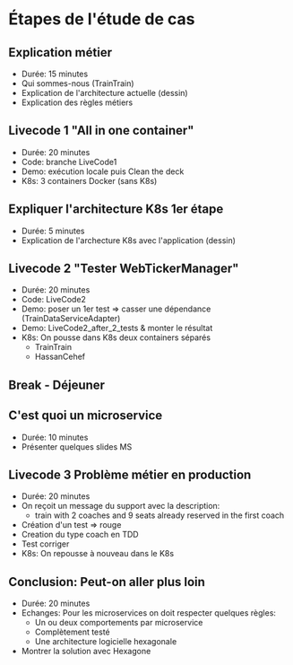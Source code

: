 # Étapes de l'étude de cas

## Explication métier

* Durée: 15 minutes
* Qui sommes-nous (TrainTrain)
* Explication de l'architecture actuelle (dessin)
* Explication des règles métiers

## Livecode 1 "All in one container"

* Durée: 20 minutes
* Code: branche LiveCode1
* Demo: exécution locale puis Clean the deck
* K8s: 3 containers Docker (sans K8s)

## Expliquer l'architecture K8s 1er étape

* Durée: 5 minutes
* Explication de l'archecture K8s avec l'application (dessin)

## Livecode 2 "Tester WebTickerManager"

* Durée: 20 minutes
* Code: LiveCode2
* Demo: poser un 1er test => casser une dépendance (TrainDataServiceAdapter)
* Demo: LiveCode2_after_2_tests & monter le résultat
* K8s: On pousse dans K8s deux containers séparés
	* TrainTrain
	* HassanCehef

## Break - Déjeuner

## C'est quoi un microservice

* Durée: 10 minutes
* Présenter quelques slides MS

## Livecode 3 Problème métier en production

* Durée: 20 minutes
* On reçoit un message du support avec la description: 
	* train with 2 coaches and 9 seats already reserved in the first coach
* Création d'un test => rouge
* Creation du type coach en TDD
* Test corriger
* K8s: On repousse à nouveau dans le K8s

## Conclusion: Peut-on aller plus loin

* Durée: 20 minutes
* Echanges: Pour les microservices on doit respecter quelques règles:
	* Un ou deux comportements par microservice
	* Complètement testé
	* Une architecture logicielle hexagonale
* Montrer la solution avec Hexagone
